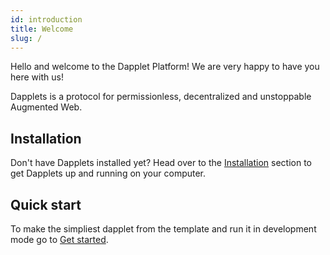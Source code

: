 ```yaml
---
id: introduction
title: Welcome
slug: /
---
```


Hello and welcome to the Dapplet Platform! We are very happy to have you here with us!

Dapplets is a protocol for permissionless, decentralized and unstoppable Augmented Web.

## Installation

Don't have Dapplets installed yet? Head over to the [Installation](/docs/installation) section to get Dapplets up and running on your computer.

## Quick start

To make the simpliest dapplet from the template and run it in development mode
go to [Get started](/docs/get-started).
